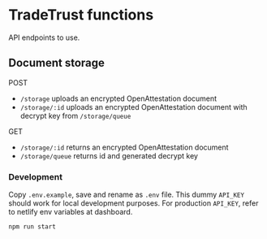 # TradeTrust functions

API endpoints to use.

## Document storage

POST

- `/storage` uploads an encrypted OpenAttestation document
- `/storage/:id` uploads an encrypted OpenAttestation document with decrypt key from `/storage/queue`

GET

- `/storage/:id` returns an encrypted OpenAttestation document
- `/storage/queue` returns id and generated decrypt key

### Development

Copy `.env.example`, save and rename as `.env` file. This dummy `API_KEY` should work for local development purposes. For production `API_KEY`, refer to netlify env variables at dashboard.

`npm run start`
